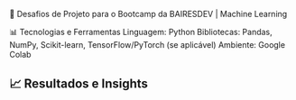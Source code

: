 📌 Desafios de Projeto para o Bootcamp da BAIRESDEV | Machine Learning

📊 Tecnologias e Ferramentas
Linguagem: Python
Bibliotecas: Pandas, NumPy, Scikit-learn, TensorFlow/PyTorch (se aplicável)
Ambiente: Google Colab

## 📈 Resultados e Insights  
